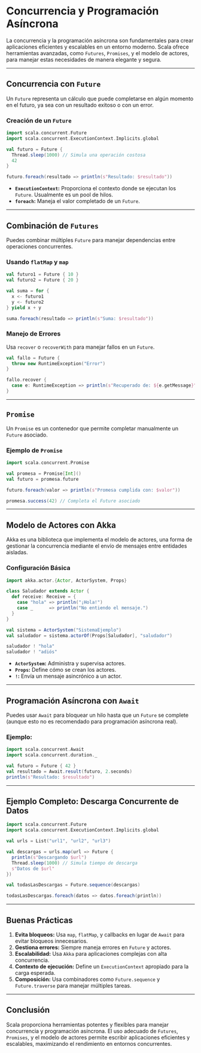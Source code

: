 # Concurrencia y Programación Asíncrona

La concurrencia y la programación asíncrona son fundamentales para crear aplicaciones eficientes y escalables en un entorno moderno. Scala ofrece herramientas avanzadas, como `Futures`, `Promises`, y el modelo de actores, para manejar estas necesidades de manera elegante y segura.

---

## Concurrencia con `Future`

Un `Future` representa un cálculo que puede completarse en algún momento en el futuro, ya sea con un resultado exitoso o con un error.

### Creación de un `Future`

```scala
import scala.concurrent.Future
import scala.concurrent.ExecutionContext.Implicits.global

val futuro = Future {
  Thread.sleep(1000) // Simula una operación costosa
  42
}

futuro.foreach(resultado => println(s"Resultado: $resultado"))
```

- **`ExecutionContext`:** Proporciona el contexto donde se ejecutan los `Future`. Usualmente es un pool de hilos.
- **`foreach`:** Maneja el valor completado de un `Future`.

---

## Combinación de `Futures`

Puedes combinar múltiples `Future` para manejar dependencias entre operaciones concurrentes.

### Usando `flatMap` y `map`

```scala
val futuro1 = Future { 10 }
val futuro2 = Future { 20 }

val suma = for {
  x <- futuro1
  y <- futuro2
} yield x + y

suma.foreach(resultado => println(s"Suma: $resultado"))
```

### Manejo de Errores

Usa `recover` o `recoverWith` para manejar fallos en un `Future`.

```scala
val fallo = Future {
  throw new RuntimeException("Error")
}

fallo.recover {
  case e: RuntimeException => println(s"Recuperado de: ${e.getMessage}")
}
```

---

## `Promise`

Un `Promise` es un contenedor que permite completar manualmente un `Future` asociado.

### Ejemplo de `Promise`

```scala
import scala.concurrent.Promise

val promesa = Promise[Int]()
val futuro = promesa.future

futuro.foreach(valor => println(s"Promesa cumplida con: $valor"))

promesa.success(42) // Completa el Future asociado
```

---

## Modelo de Actores con Akka

Akka es una biblioteca que implementa el modelo de actores, una forma de gestionar la concurrencia mediante el envío de mensajes entre entidades aisladas.

### Configuración Básica

```scala
import akka.actor.{Actor, ActorSystem, Props}

class Saludador extends Actor {
  def receive: Receive = {
    case "hola" => println("¡Hola!")
    case _      => println("No entiendo el mensaje.")
  }
}

val sistema = ActorSystem("SistemaEjemplo")
val saludador = sistema.actorOf(Props[Saludador], "saludador")

saludador ! "hola"
saludador ! "adiós"
```

- **`ActorSystem`:** Administra y supervisa actores.
- **`Props`:** Define cómo se crean los actores.
- **`!`:** Envía un mensaje asincrónico a un actor.

---

## Programación Asíncrona con `Await`

Puedes usar `Await` para bloquear un hilo hasta que un `Future` se complete (aunque esto no es recomendado para programación asíncrona real).

### Ejemplo:

```scala
import scala.concurrent.Await
import scala.concurrent.duration._

val futuro = Future { 42 }
val resultado = Await.result(futuro, 2.seconds)
println(s"Resultado: $resultado")
```

---

## Ejemplo Completo: Descarga Concurrente de Datos

```scala
import scala.concurrent.Future
import scala.concurrent.ExecutionContext.Implicits.global

val urls = List("url1", "url2", "url3")

val descargas = urls.map(url => Future {
  println(s"Descargando $url")
  Thread.sleep(1000) // Simula tiempo de descarga
  s"Datos de $url"
})

val todasLasDescargas = Future.sequence(descargas)

todasLasDescargas.foreach(datos => datos.foreach(println))
```

---

## Buenas Prácticas

1. **Evita bloqueos:** Usa `map`, `flatMap`, y callbacks en lugar de `Await` para evitar bloqueos innecesarios.
2. **Gestiona errores:** Siempre maneja errores en `Future` y actores.
3. **Escalabilidad:** Usa `Akka` para aplicaciones complejas con alta concurrencia.
4. **Contexto de ejecución:** Define un `ExecutionContext` apropiado para la carga esperada.
5. **Composición:** Usa combinadores como `Future.sequence` y `Future.traverse` para manejar múltiples tareas.

---

## Conclusión

Scala proporciona herramientas potentes y flexibles para manejar concurrencia y programación asíncrona. El uso adecuado de `Futures`, `Promises`, y el modelo de actores permite escribir aplicaciones eficientes y escalables, maximizando el rendimiento en entornos concurrentes.
